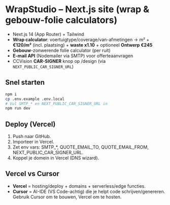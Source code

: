 # WrapStudio – Next.js site (wrap & gebouw-folie calculators)

- Next.js 14 (App Router) + Tailwind
- **Wrap calculator**: voertuigtype/coverage/van-afmetingen → m² + **€120/m²** (incl. plaatsing) + **waste x1.10** + optioneel **Ontwerp €245**
- **Gebouw**-zonwerende folie calculator (per ruit)
- **E-mail API** (Nodemailer via SMTP) voor offerteaanvragen
- CCVision **CAR-SIGNER** knop op /design (via `NEXT_PUBLIC_CAR_SIGNER_URL`)

## Snel starten
```bash
npm i
cp .env.example .env.local
# Vul SMTP_* en NEXT_PUBLIC_CAR_SIGNER_URL in
npm run dev
```

## Deploy (Vercel)
1. Push naar GitHub.
2. Importeer in Vercel.
3. Zet env vars: SMTP_*, QUOTE_EMAIL_TO, QUOTE_EMAIL_FROM, NEXT_PUBLIC_CAR_SIGNER_URL.
4. Koppel je domein in Vercel (DNS wizard).

## Vercel vs Cursor
- **Vercel** = hosting/deploy + domains + serverless/edge functies.
- **Cursor** = AI-IDE (VS Code-achtig) die je helpt code schrijven/genereren.
Gebruik Cursor om te bouwen, Vercel om te hosten.

